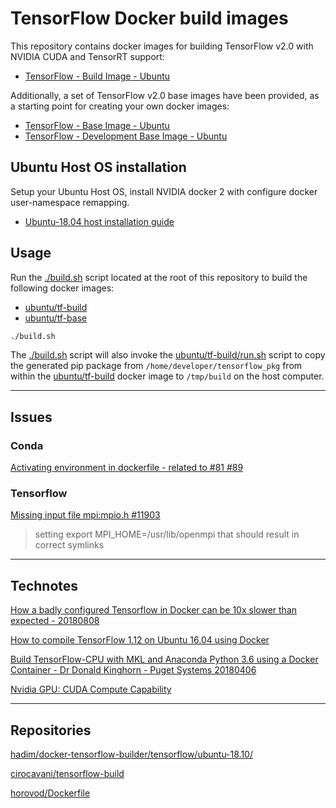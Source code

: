 # TensorFlow Docker build images

This repository contains docker images for building TensorFlow v2.0 with NVIDIA CUDA and TensorRT support:
- [TensorFlow - Build Image - Ubuntu](./ubuntu/tf-build/)

Additionally, a set of TensorFlow v2.0 base images have been provided, as a starting point for creating your own docker images:
- [TensorFlow - Base Image - Ubuntu](./ubuntu/tf-base/)
- [TensorFlow - Development Base Image - Ubuntu](./ubuntu/tf-dev-base/)


## Ubuntu Host OS installation

Setup your Ubuntu Host OS, install NVIDIA docker 2 with configure docker user-namespace remapping.
- [Ubuntu-18.04 host installation guide](./doc/ubuntu/ubuntu-18.04-install-myusername.md)

## Usage

Run the [./build.sh](./build.sh) script located at the root of this repository to build the following docker images:
- [ubuntu/tf-build](./ubuntu/tf-build/)
- [ubuntu/tf-base](./ubuntu/tf-base/)

```bash
./build.sh
```

The [./build.sh](./build.sh) script will also invoke the [ubuntu/tf-build/run.sh](./ubuntu/tf-build/run.sh) script to copy the generated pip package from `/home/developer/tensorflow_pkg` from within the [ubuntu/tf-build](./ubuntu/tf-build/) docker image to `/tmp/build` on the host computer.

---

## Issues

### Conda

[Activating environment in dockerfile - related to #81 #89](https://github.com/ContinuumIO/docker-images/issues/89)

### Tensorflow

[Missing input file mpi:mpio.h #11903](https://github.com/tensorflow/tensorflow/issues/11903)
> setting export MPI_HOME=/usr/lib/openmpi that should result in correct symlinks

---

## Technotes

[How a badly configured Tensorflow in Docker can be 10x slower than expected - 20180808](https://www.freecodecamp.org/news/how-a-badly-configured-tensorflow-in-docker-can-be-10x-slower-than-expected-3ac89f33d625/)

[How to compile TensorFlow 1.12 on Ubuntu 16.04 using Docker](https://cnvrg.io/how-to-compile-tensorflow-1-12-on-ubuntu-16-04-using-docker/)

[Build TensorFlow-CPU with MKL and Anaconda Python 3.6 using a Docker Container - Dr Donald Kinghorn - Puget Systems 20180406](https://www.pugetsystems.com/labs/hpc/Build-TensorFlow-CPU-with-MKL-and-Anaconda-Python-3-6-using-a-Docker-Container-1133/)

[Nvidia GPU: CUDA Compute Capability](https://www.myzhar.com/blog/tutorials/tutorial-nvidia-gpu-cuda-compute-capability/)

---

## Repositories

[hadim/docker-tensorflow-builder/tensorflow/ubuntu-18.10/](https://github.com/hadim/docker-tensorflow-builder/tree/master/tensorflow/ubuntu-18.10)

[cirocavani/tensorflow-build](https://github.com/cirocavani/tensorflow-build)

[horovod/Dockerfile](https://github.com/horovod/horovod/blob/master/Dockerfile)
